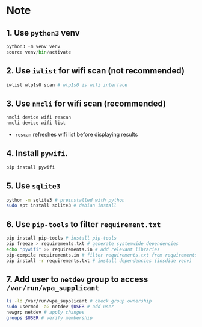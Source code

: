 # Note

## 1. Use `python3` venv
``` python
python3 -m venv venv
source venv/bin/activate
```

## 2. Use `iwlist` for wifi scan (not recommended)
``` bash
iwlist wlp1s0 scan # wlp1s0 is wifi interface
```

## 3. Use `nmcli` for wifi scan (recommended)
``` bash
nmcli device wifi rescan
nmcli device wifi list
```
* `rescan` refreshes wifi list before displaying results

## 4. Install `pywifi`.
``` bash
pip install pywifi
```

## 5. Use `sqlite3`
``` bash
python -m sqlite3 # preinstalled with python
sudo apt install sqlite3 # debian install
```

## 6. Use `pip-tools` to filter `requirement.txt`
``` bash
pip install pip-tools # install pip-tools
pip freeze > requirements.txt # generate systemwide dependencies
echo "pywifi" >> requirements.in # add relevant libraries
pip-compile requirements.in # filter requirements.txt from requirements.in
pip install -r requirements.txt # install dependencies (insdide venv)
```

## 7. Add user to `netdev` group to access `/var/run/wpa_supplicant`
``` bash
ls -ld /var/run/wpa_supplicant # check group ownership
sudo usermod -aG netdev $USER # add user
newgrp netdev # apply changes
groups $USER # verify membership
```


